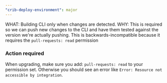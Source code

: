 ```yaml
---
"crib-deploy-environment": major
---
```


WHAT: Building CLI only when changes are detected.
WHY: This is required so we can push new changes to the CLI and have them tested against the version we're actually pushing. This is backwards-incompatible because it requires the `pull-requests: read` permission

### Action required

When upgrading, make sure you add: `pull-requests: read` to your permission set. Otherwise you should see an error like `Error: Resource not accessible by integration`.
